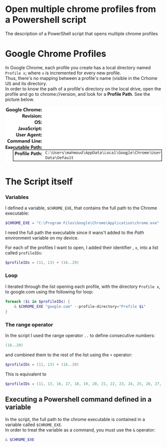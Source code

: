 # Open multiple chrome profiles from a Powershell script
The description of a PowerShell script that opens multiple chrome profiles

# Google Chrome Profiles
In Google Chrome, each profile you create has a local directory named `Profile x`; where `x` is incremented for every new profile. <br>
Thus, there's no mapping between a profile's name (visible in the Crhome UI) and its directory. <br>
In order to know the path of a profile's directory on the local drive, open the profile and go to <a>chrome://version</a>, and look for a <b>Profile Path</b>. See the picture below.

![profile path from chrome://version](./profile_path.jpg)

# The Script itself
### Variables
I defined a variable, `$CHROME_EXE`, that contains the full path to the Chrome executable:
```Powershell
$CHROME_EXE = "C:\Program Files\Google\Chrome\Application\chrome.exe"
```
I need the full path the executable since it wans't added to the <i>Path</i> environment variable on my device.

For each of the profiles I want to open, I added their identifier , `x`, into a list called `profileIDs`:
```Powershell
$profileIDs = (11, 13) + (16..29)
```

### Loop
I iterated through the list opening each profile, with the directory `Profile x`, to <a>google.com</a> using the following for loop:
```Powershell
foreach ($i in $profileIDs) {
    & $CHROME_EXE "google.com" --profile-directory="Profile $i"
}
```

### The range operator
In the script I used the range operator `..` to define consecutive numbers:
```Powershell
(16..29)
```
and combined them to the rest of the list using the `+` operator:
```Powershell
$profileIDs = (11, 13) + (16..29)
```
This is equivalent to
```Powershell
$profileIDs = (11, 13, 16, 17, 18, 19, 20, 21, 22, 23, 24, 25, 26, 27, 28, 29)
```

## Executing a Powershell command defined in a variable
In the script, the full path to the chrome executable is contained in a variable called `$CHROME_EXE`. <br>
In order to treat the variable as a command, you must use the `&` operator:
```Powershell
& $CHROME_EXE
```

